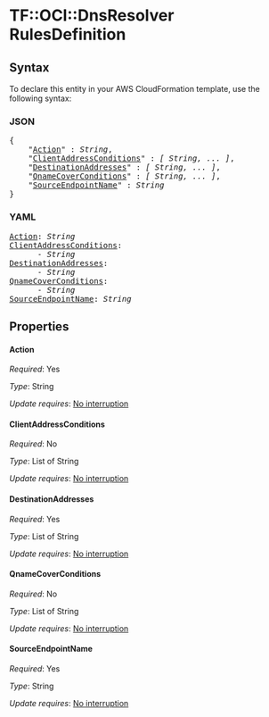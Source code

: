 # TF::OCI::DnsResolver RulesDefinition

## Syntax

To declare this entity in your AWS CloudFormation template, use the following syntax:

### JSON

<pre>
{
    "<a href="#action" title="Action">Action</a>" : <i>String</i>,
    "<a href="#clientaddressconditions" title="ClientAddressConditions">ClientAddressConditions</a>" : <i>[ String, ... ]</i>,
    "<a href="#destinationaddresses" title="DestinationAddresses">DestinationAddresses</a>" : <i>[ String, ... ]</i>,
    "<a href="#qnamecoverconditions" title="QnameCoverConditions">QnameCoverConditions</a>" : <i>[ String, ... ]</i>,
    "<a href="#sourceendpointname" title="SourceEndpointName">SourceEndpointName</a>" : <i>String</i>
}
</pre>

### YAML

<pre>
<a href="#action" title="Action">Action</a>: <i>String</i>
<a href="#clientaddressconditions" title="ClientAddressConditions">ClientAddressConditions</a>: <i>
      - String</i>
<a href="#destinationaddresses" title="DestinationAddresses">DestinationAddresses</a>: <i>
      - String</i>
<a href="#qnamecoverconditions" title="QnameCoverConditions">QnameCoverConditions</a>: <i>
      - String</i>
<a href="#sourceendpointname" title="SourceEndpointName">SourceEndpointName</a>: <i>String</i>
</pre>

## Properties

#### Action

_Required_: Yes

_Type_: String

_Update requires_: [No interruption](https://docs.aws.amazon.com/AWSCloudFormation/latest/UserGuide/using-cfn-updating-stacks-update-behaviors.html#update-no-interrupt)

#### ClientAddressConditions

_Required_: No

_Type_: List of String

_Update requires_: [No interruption](https://docs.aws.amazon.com/AWSCloudFormation/latest/UserGuide/using-cfn-updating-stacks-update-behaviors.html#update-no-interrupt)

#### DestinationAddresses

_Required_: Yes

_Type_: List of String

_Update requires_: [No interruption](https://docs.aws.amazon.com/AWSCloudFormation/latest/UserGuide/using-cfn-updating-stacks-update-behaviors.html#update-no-interrupt)

#### QnameCoverConditions

_Required_: No

_Type_: List of String

_Update requires_: [No interruption](https://docs.aws.amazon.com/AWSCloudFormation/latest/UserGuide/using-cfn-updating-stacks-update-behaviors.html#update-no-interrupt)

#### SourceEndpointName

_Required_: Yes

_Type_: String

_Update requires_: [No interruption](https://docs.aws.amazon.com/AWSCloudFormation/latest/UserGuide/using-cfn-updating-stacks-update-behaviors.html#update-no-interrupt)

